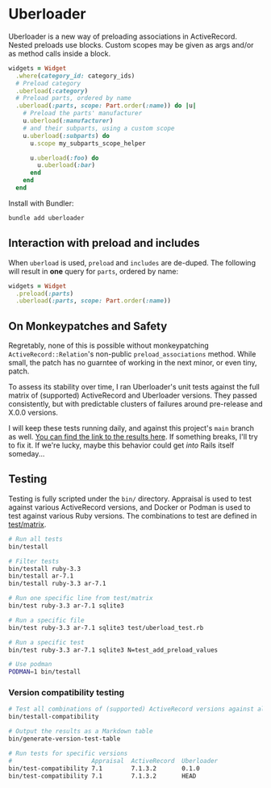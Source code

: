 # Uberloader

Uberloader is a new way of preloading associations in ActiveRecord. Nested preloads use blocks. Custom scopes may be given as args and/or as method calls inside a block.

```ruby
widgets = Widget
  .where(category_id: category_ids)
  # Preload category
  .uberload(:category)
  # Preload parts, ordered by name
  .uberload(:parts, scope: Part.order(:name)) do |u|
    # Preload the parts' manufacturer
    u.uberload(:manufacturer)
    # and their subparts, using a custom scope
    u.uberload(:subparts) do
      u.scope my_subparts_scope_helper

      u.uberload(:foo) do
        u.uberload(:bar)
      end
    end
  end
```

Install with Bundler:

```bash
bundle add uberloader
```

## Interaction with preload and includes

When `uberload` is used, `preload` and `includes` are de-duped. The following will result in **one** query for `parts`, ordered by name:

```ruby
widgets = Widget
  .preload(:parts)
  .uberload(:parts, scope: Part.order(:name))
```

## On Monkeypatches and Safety

Regretably, none of this is possible without monkeypatching `ActiveRecord::Relation`'s non-public `preload_associations` method. While small, the patch has no guarntee of working in the next minor, or even tiny, patch.

To assess its stability over time, I ran Uberloader's unit tests against the full matrix of (supported) ActiveRecord and Uberloader versions. They passed consistently, but with predictable clusters of failures around pre-release and X.0.0 versions.

I will keep these tests running daily, and against this project's `main` branch as well. [You can find the link to the results here](https://github.com/jhollinger/uberloader/blob/docs/VERSION_COMPATIBILITY.md). If something breaks, I'll try to fix it. If we're lucky, maybe this behavior could get _into_ Rails itself someday...

## Testing

Testing is fully scripted under the `bin/` directory. Appraisal is used to test against various ActiveRecord versions, and Docker or Podman is used to test against various Ruby versions. The combinations to test are defined in [test/matrix](https://github.com/jhollinger/uberloader/blob/main/test/matrix).

```bash
# Run all tests
bin/testall

# Filter tests
bin/testall ruby-3.3
bin/testall ar-7.1
bin/testall ruby-3.3 ar-7.1

# Run one specific line from test/matrix
bin/test ruby-3.3 ar-7.1 sqlite3

# Run a specific file
bin/test ruby-3.3 ar-7.1 sqlite3 test/uberload_test.rb

# Run a specific test
bin/test ruby-3.3 ar-7.1 sqlite3 N=test_add_preload_values

# Use podman
PODMAN=1 bin/testall
```

### Version compatibility testing

```bash
# Test all combinations of (supported) ActiveRecord versions against all uberloader versions
bin/testall-compatibility

# Output the results as a Markdown table
bin/generate-version-test-table

# Run tests for specific versions
#                      Appraisal  ActiveRecord  Uberloader
bin/test-compatibility 7.1        7.1.3.2       0.1.0
bin/test-compatibility 7.1        7.1.3.2       HEAD
```
